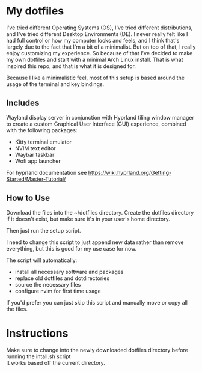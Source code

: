 # My dotfiles
I've tried different Operating Systems (OS), I've tried different distributions, and I've tried different Desktop Environments (DE). I never really felt like I had full control or how my computer looks and feels, and I think that's largely due to the fact that I'm a bit of a minimalist. But on top of that, I really enjoy customizing my experience. So because of that I've decided to make my own dotfiles and start with a minimal Arch Linux install. That is what inspired this repo, and that is what it is designed for.

Because I like a minimalistic feel, most of this setup is based around the usage of the terminal and key bindings.

## Includes
Wayland display server in conjunction with Hyprland tiling window manager to create a custom Graphical User Interface (GUI) experience, combined with the following packages:

- Kitty terminal emulator
- NVIM text editor
- Waybar taskbar
- Wofi app launcher 

For hyprland documentation see https://wiki.hyprland.org/Getting-Started/Master-Tutorial/

## How to Use
Download the files into the ~/dotfiles directory. Create the dotfiles directory if it doesn't exist, but make sure it's in your user's home directory.

Then just run the setup script.

I need to change this script to just append new data rather than remove everything, but this is good for my use case for now.

The script will automatically:
- install all necessary software and packages
- replace old dotfiles and dotdirectories
- source the necessary files
- configure nvim for first time usage

If you'd prefer you can just skip this script and manually move or copy all the files.

# Instructions
Make sure to change into the newly downloaded dotfiles directory before running the intall.sh script  
It works based off the current directory.
